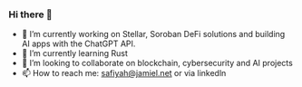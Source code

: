 ### Hi there 👋 

- 🔭 I’m currently working on Stellar, Soroban DeFi solutions and building AI apps with the ChatGPT API.
- 🌱 I’m currently learning Rust
- 👯 I’m looking to collaborate on blockchain, cybersecurity and AI projects
- 📫 How to reach me: safiyah@jamiel.net or via linkedln
<!--
**cybersaf/cybersaf** is a ✨ _special_ ✨ repository because its `README.md` (this file) appears on your GitHub profile.

Here are some ideas to get you started:

- 🔭 I’m currently working on Stellar, Soroban DeFi solutions and building AI apps with the ChatGPT API.
- 🌱 I’m currently learning Rust
- 👯 I’m looking to collaborate on blockchain, cybersecurity and AI projects
- 📫 How to reach me: safiyah@jamiel.net or via linkedln
-->
